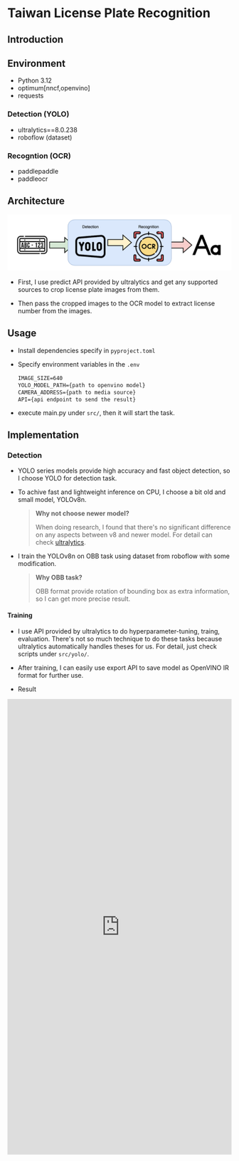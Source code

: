 # Taiwan License Plate Recognition

## Introduction

## Environment

- Python 3.12
- optimum[nncf,openvino]
- requests

### Detection (YOLO)

- ultralytics==8.0.238
- roboflow (dataset)

### Recogntion (OCR)

- paddlepaddle
- paddleocr

## Architecture

![architecture](architecture.drawio.png)

- First, I use predict API provided by ultralytics and get any supported sources to crop
  license plate images from them.

- Then pass the cropped images to the OCR model to extract license number from the images.

## Usage

- Install dependencies specify in `pyproject.toml`

- Specify environment variables in the `.env`

  ```
  IMAGE_SIZE=640
  YOLO_MODEL_PATH={path to openvino model}
  CAMERA_ADDRESS={path to media source}
  API={api endpoint to send the result}
  ```

- execute main.py under `src/`, then it will start the task.

## Implementation

### Detection

- YOLO series models provide high accuracy and fast object detection, so I choose YOLO for detection task.

- To achive fast and lightweight inference on CPU, I choose a bit old and small model, YOLOv8n.

  > **Why not choose newer model?**
  >
  > When doing research, I found that there's no significant difference on any aspects between v8 and newer model.
  > For detail can check [ultralytics](https://docs.ultralytics.com/models/yolov8/#supported-tasks-and-modes).

- I train the YOLOv8n on OBB task using dataset from roboflow with some modification.

  > **Why OBB task?**
  >
  > OBB format provide rotation of bounding box as extra information, so I can get more precise result.

#### Training

- I use API provided by ultralytics to do hyperparameter-tuning, traing, evaluation.
  There's not so much technique to do these tasks because ultralytics automatically handles theses for us.
  For detail, just check scripts under `src/yolo/`.

- After training, I can easily use export API to save model as OpenVINO IR format for further use.

- Result

<iframe src="https://wandb.ai/hermeschen1116/taiwan-license-plate-recognition/reports/YOLO--VmlldzoxMDU4NDk0MA" style="border:none;height:1024px;width:100%">

### Recognition

## Optimization

- Exporting model to Openvino IR format for fast and efficient inference on CPU so that it can run on weak device.
